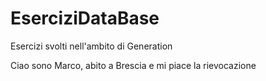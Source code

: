 # EserciziDataBase

Esercizi svolti nell'ambito di Generation

Ciao sono Marco,
abito a Brescia e mi piace la rievocazione